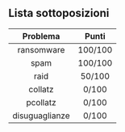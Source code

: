 ## Lista sottoposizioni
| Problema          | Punti         |
|:-----------------:|:-------------:|
| ransomware        | 100/100       |
| spam              | 100/100       |
| raid              | 50/100        |
| collatz           | 0/100         |
| pcollatz          | 0/100         |
| disuguaglianze    | 0/100         |